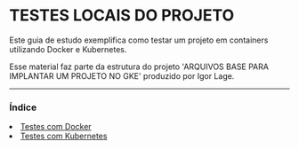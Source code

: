 # TESTES LOCAIS DO PROJETO

<p>Este guia de estudo exemplifica como testar um projeto em containers utilizando Docker e Kubernetes.</p>

<p>Esse material faz parte da estrutura do projeto 'ARQUIVOS BASE PARA IMPLANTAR UM PROJETO NO GKE' produzido por Igor Lage.</p>

<hr>

### Índice
<li><a href="#testes-com-docker">Testes com Docker</a></li>
<li><a href="#testes-com-kubernetes">Testes com Kubernetes</a></li>